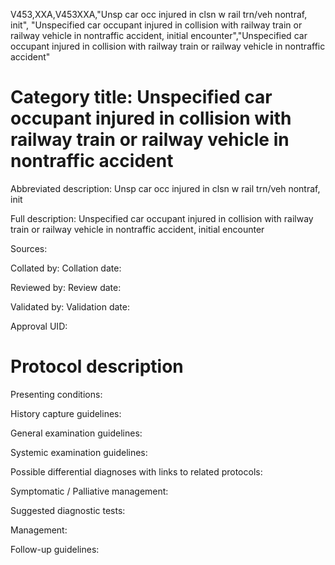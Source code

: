 V453,XXA,V453XXA,"Unsp car occ injured in clsn w rail trn/veh nontraf, init", "Unspecified car occupant injured in collision with railway train or railway vehicle in nontraffic accident, initial encounter","Unspecified car occupant injured in collision with railway train or railway vehicle in nontraffic accident"
# Category title: Unspecified car occupant injured in collision with railway train or railway vehicle in nontraffic accident

Abbreviated description: Unsp car occ injured in clsn w rail trn/veh nontraf, init

Full description: Unspecified car occupant injured in collision with railway train or railway vehicle in nontraffic accident, initial encounter

Sources:

Collated by:
Collation date:

Reviewed by:
Review date:

Validated by:
Validation date:

Approval UID:

# Protocol description

Presenting conditions:

History capture guidelines:

General examination guidelines:

Systemic examination guidelines:

Possible differential diagnoses with links to related protocols:

Symptomatic / Palliative management:

Suggested diagnostic tests:

Management:

Follow-up guidelines:
